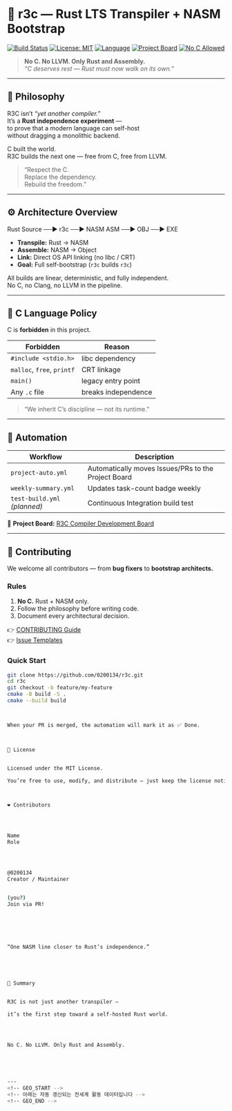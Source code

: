 
<!-- DASHBOARD_START -->
<!-- 이 아래 부분은 자동으로 갱신됩니다 -->
<!-- DASHBOARD_END -->

# 🦀 r3c — Rust LTS Transpiler + NASM Bootstrap

[![Build Status](https://img.shields.io/badge/build-passing-brightgreen)](https://github.com/0200134/r3c/actions)
[![License: MIT](https://img.shields.io/badge/license-MIT-blue.svg)](https://github.com/0200134/r3c/blob/main/LICENSE)
[![Language](https://img.shields.io/badge/language-Rust%20%2B%20NASM-orange)](#)
[![Project Board](https://img.shields.io/badge/board-R3C%20Compiler%20Dev-blueviolet)](https://github.com/0200134/r3c/projects)
[![No C Allowed](https://img.shields.io/badge/C%20code-forbidden-red)](#)

> **No C. No LLVM. Only Rust and Assembly.**  
> _“C deserves rest — Rust must now walk on its own.”_

---

## 🧠 Philosophy

R3C isn’t *“yet another compiler.”*  
It’s a **Rust independence experiment** —  
to prove that a modern language can self-host  
without dragging a monolithic backend.

C built the world.  
R3C builds the next one — free from C, free from LLVM.

> “Respect the C.  
> Replace the dependency.  
> Rebuild the freedom.”

---

## ⚙️ Architecture Overview




Rust Source  ──▶  r3c  ──▶  NASM ASM  ──▶  OBJ  ──▶  EXE



- **Transpile:** Rust → NASM  
- **Assemble:** NASM → Object  
- **Link:** Direct OS API linking (no libc / CRT)  
- **Goal:** Full self-bootstrap (`r3c` builds `r3c`)

All builds are linear, deterministic, and fully independent.  
No C, no Clang, no LLVM in the pipeline.

---

## 🚫 C Language Policy

C is **forbidden** in this project.

| Forbidden | Reason |
|------------|--------|
| `#include <stdio.h>` | libc dependency |
| `malloc`, `free`, `printf` | CRT linkage |
| `main()` | legacy entry point |
| Any `.c` file | breaks independence |

> “We inherit C’s discipline — not its runtime.”

---

## 🤖 Automation

| Workflow | Description |
|-----------|-------------|
| `project-auto.yml` | Automatically moves Issues/PRs to the Project Board |
| `weekly-summary.yml` | Updates task-count badge weekly |
| `test-build.yml` *(planned)* | Continuous Integration build test |

🔗 **Project Board:** [R3C Compiler Development Board](https://github.com/0200134/r3c/projects)

---

## 🤝 Contributing

We welcome all contributors — from **bug fixers** to **bootstrap architects.**

### Rules
1. **No C.** Rust + NASM only.  
2. Follow the philosophy before writing code.  
3. Document every architectural decision.

👉 [CONTRIBUTING Guide](https://github.com/0200134/r3c/blob/main/CONTRIBUTING.md)  
👉 [Issue Templates](https://github.com/0200134/r3c/issues/new/choose)

### Quick Start

```bash
git clone https://github.com/0200134/r3c.git
cd r3c
git checkout -b feature/my-feature
cmake -B build -S .
cmake --build build



When your PR is merged, the automation will mark it as ✅ Done.



🧾 License


Licensed under the MIT License.

You’re free to use, modify, and distribute — just keep the license notice.



❤️ Contributors




Name
Role




@0200134
Creator / Maintainer


(you?)
Join via PR!






“One NASM line closer to Rust’s independence.”





🏁 Summary


R3C is not just another transpiler —

it’s the first step toward a self-hosted Rust world.




No C. No LLVM. Only Rust and Assembly.





---
<!-- GEO_START -->
<!-- 아래는 자동 갱신되는 전세계 활동 데이터입니다 -->
<!-- GEO_END -->
